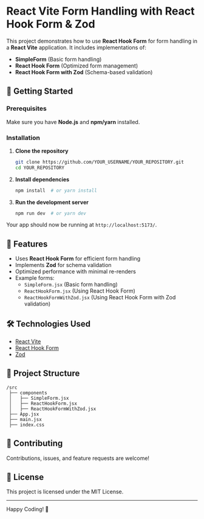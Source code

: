 # React Vite Form Handling with React Hook Form & Zod

This project demonstrates how to use **React Hook Form** for form handling in a **React Vite** application. It includes implementations of:

- **SimpleForm** (Basic form handling)
- **React Hook Form** (Optimized form management)
- **React Hook Form with Zod** (Schema-based validation)

## 🚀 Getting Started

### Prerequisites
Make sure you have **Node.js** and **npm/yarn** installed.

### Installation
1. **Clone the repository**
   ```sh
   git clone https://github.com/YOUR_USERNAME/YOUR_REPOSITORY.git
   cd YOUR_REPOSITORY
   ```
2. **Install dependencies**
   ```sh
   npm install  # or yarn install
   ```

3. **Run the development server**
   ```sh
   npm run dev  # or yarn dev
   ```

Your app should now be running at `http://localhost:5173/`.

## 📌 Features
- Uses **React Hook Form** for efficient form handling
- Implements **Zod** for schema validation
- Optimized performance with minimal re-renders
- Example forms:
  - `SimpleForm.jsx` (Basic form handling)
  - `ReactHookForm.jsx` (Using React Hook Form)
  - `ReactHookFormWithZod.jsx` (Using React Hook Form with Zod validation)

## 🛠️ Technologies Used
- [React Vite](https://vitejs.dev/)
- [React Hook Form](https://react-hook-form.com/)
- [Zod](https://zod.dev/)

## 📂 Project Structure
```
/src
 ├── components
 │   ├── SimpleForm.jsx
 │   ├── ReactHookForm.jsx
 │   ├── ReactHookFormWithZod.jsx
 ├── App.jsx
 ├── main.jsx
 ├── index.css
```

## 🤝 Contributing
Contributions, issues, and feature requests are welcome!

## 📜 License
This project is licensed under the MIT License.

---

Happy Coding! 🚀

